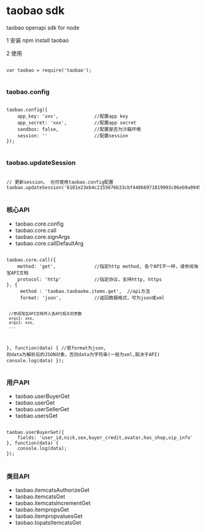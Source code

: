 taobao sdk 
======

taobao openapi sdk for node

1 安装
npm install taobao 


2 使用

<pre>
<code>
var taobao = require('taobao');
</code>
</pre>

<h3>taobao.config</h3>
<pre>
<code>
taobao.config({
	app_key: 'xxx',				//配置app key
	app_secret: 'xxx',			//配置app secret
	sandbox: false,				//配置是否为沙箱环境
	session: ''					//配置session
});
</code>
</pre>

<h3>taobao.updateSession</h3>
<pre>
<code>
// 更新session， 也可使用taobao.config配置
taobao.updateSession('6101e23eb4c2155676b33cbf44866971819903c86eb9a0945892274');
</code>
</pre>

<h3>核心API</h3>
<ul>
	<li>taobao.core.config</li>
	<li>taobao.core.call</li>
	<li>taobao.core.signArgs</li>
	<li>taobao.core.callDefaultArg</li>
</ul>
<pre>
<code>
taobao.core.call({
	method: 'get',				//指定http method, 各个API不一样，请参阅淘宝API文档
	protocol: 'http'			//指定协议，支持http, https
}, {
	 method : 'taobao.taobaoke.items.get',	//api方法
	 format: 'json',			//返回数据格式，可为json或xml
     
     //参阅淘宝API文档传入各API相关的参数
	 args1: xxx,
	 args2: xxx,
	 ...
}, function(data) {				//若format为json, 则data为解析后的JSON对象，否则data为字符串(一般为xml,取决于API)
	console.log(data)
});
</code>
</pre>

<h3>用户API</h3>
<ul>
	<li>taobao.userBuyerGet</li>
	<li>taobao.userGet</li>
	<li>taobao.userSellerGet</li>
	<li>taobao.usersGet</li>
</ul>
<pre>
<code>
taobao.userBuyerGet({
	fields: 'user_id,nick,sex,buyer_credit,avatar,has_shop,vip_info'
}, function(data) {
	console.log(data);
});
</code>
</pre>

<h3>类目API</h3>
<ul>
	<li>taobao.itemcatsAuthorizeGet</li>
	<li>taobao.itemcatsGet</li>
	<li>taobao.itemcatsIncrementGet</li>
	<li>taobao.itempropsGet</li>
	<li>taobao.itempropvaluesGet</li>
	<li>taobao.topatsItemcatsGet</li>
</ul>
